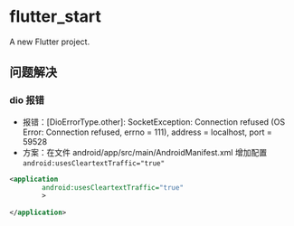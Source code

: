 # flutter_start

A new Flutter project.

## 问题解决

### dio 报错
- 报错：[DioErrorType.other]: SocketException: Connection refused (OS Error: Connection refused, errno = 111), address = localhost, port = 59528
- 方案：在文件 android/app/src/main/AndroidManifest.xml 增加配置 `android:usesCleartextTraffic="true"`
```xml
<application
        android:usesCleartextTraffic="true"
        >
        
</application>
```